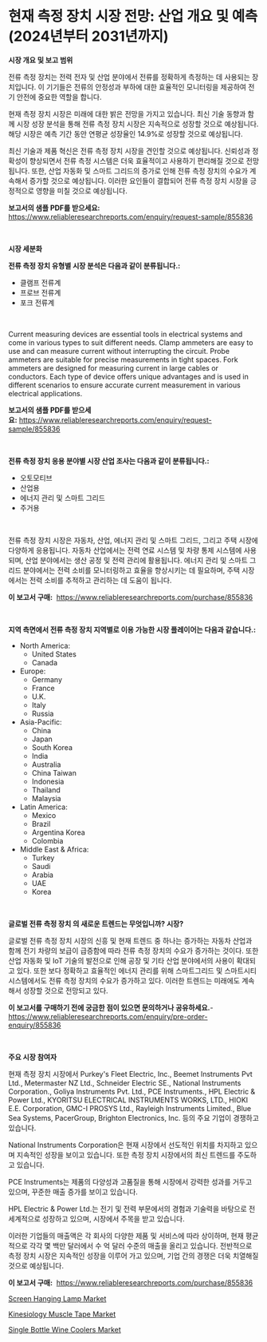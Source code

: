 <p><h1>현재 측정 장치 시장 전망: 산업 개요 및 예측 (2024년부터 2031년까지)</h1></p><p><strong>시장 개요 및 보고 범위</strong></p>
<p><p>전류 측정 장치는 전력 전자 및 산업 분야에서 전류를 정확하게 측정하는 데 사용되는 장치입니다. 이 기기들은 전류의 안정성과 부하에 대한 효율적인 모니터링을 제공하여 전기 안전에 중요한 역할을 합니다.</p><p>현재 측정 장치 시장은 미래에 대한 밝은 전망을 가지고 있습니다. 최신 기술 동향과 함께 시장 성장 분석을 통해 전류 측정 장치 시장은 지속적으로 성장할 것으로 예상됩니다. 해당 시장은 예측 기간 동안 연평균 성장율인 14.9%로 성장할 것으로 예상됩니다.</p><p>최신 기술과 제품 혁신은 전류 측정 장치 시장을 견인할 것으로 예상됩니다. 신뢰성과 정확성이 향상되면서 전류 측정 시스템은 더욱 효율적이고 사용하기 편리해질 것으로 전망됩니다. 또한, 산업 자동화 및 스마트 그리드의 증가로 인해 전류 측정 장치의 수요가 계속해서 증가할 것으로 예상됩니다. 이러한 요인들이 결합되어 전류 측정 장치 시장을 긍정적으로 영향을 미칠 것으로 예상됩니다.</p></p>
<p><strong>보고서의 샘플 PDF를 받으세요:</strong> <a href="https://www.reliableresearchreports.com/enquiry/request-sample/855836">https://www.reliableresearchreports.com/enquiry/request-sample/855836</a></p>
<p>&nbsp;</p>
<p><strong>시장 세분화</strong></p>
<p><strong>전류 측정 장치 유형별 시장 분석은 다음과 같이 분류됩니다.:</strong></p>
<p><ul><li>클램프 전류계</li><li>프로브 전류계</li><li>포크 전류계</li></ul></p>
<p>&nbsp;</p>
<p><p>Current measuring devices are essential tools in electrical systems and come in various types to suit different needs. Clamp ammeters are easy to use and can measure current without interrupting the circuit. Probe ammeters are suitable for precise measurements in tight spaces. Fork ammeters are designed for measuring current in large cables or conductors. Each type of device offers unique advantages and is used in different scenarios to ensure accurate current measurement in various electrical applications.</p></p>
<p><strong>보고서의 샘플 PDF를 받으세요:</strong>&nbsp;<a href="https://www.reliableresearchreports.com/enquiry/request-sample/855836">https://www.reliableresearchreports.com/enquiry/request-sample/855836</a></p>
<p>&nbsp;</p>
<p><strong> 전류 측정 장치 응용 분야별 시장 산업 조사는 다음과 같이 분류됩니다.:</strong></p>
<p><ul><li>오토모티브</li><li>산업용</li><li>에너지 관리 및 스마트 그리드</li><li>주거용</li></ul></p>
<p>&nbsp;</p>
<p><p>전류 측정 장치 시장은 자동차, 산업, 에너지 관리 및 스마트 그리드, 그리고 주택 시장에 다양하게 응용됩니다. 자동차 산업에서는 전력 연료 시스템 및 차량 통제 시스템에 사용되며, 산업 분야에서는 생산 공정 및 전력 관리에 활용됩니다. 에너지 관리 및 스마트 그리드 분야에서는 전력 소비를 모니터링하고 효율을 향상시키는 데 필요하며, 주택 시장에서는 전력 소비를 추적하고 관리하는 데 도움이 됩니다.</p></p>
<p><strong>이 보고서 구매:</strong>&nbsp; <a href="https://www.reliableresearchreports.com/purchase/855836">https://www.reliableresearchreports.com/purchase/855836</a></p>
<p>&nbsp;</p>
<p><strong>지역 측면에서 전류 측정 장치 지역별로 이용 가능한 시장 플레이어는 다음과 같습니다.:</strong></p>
<p><ul>
    <li>
        North America:
        <ul>
            <li>United States</li>
            <li>Canada</li>
        </ul>
    </li>
    <li>
        Europe:
        <ul>
            <li>Germany</li>
            <li>France</li>
            <li>U.K.</li>
            <li>Italy</li>
            <li>Russia</li>
        </ul>
    </li>
    <li>
        Asia-Pacific:
        <ul>
            <li>China</li>
            <li>Japan</li>
            <li>South Korea</li>
            <li>India</li>
            <li>Australia</li>
            <li>China Taiwan</li>
            <li>Indonesia</li>
            <li>Thailand</li>
            <li>Malaysia</li>
        </ul>
    </li>
    <li>
        Latin America:
        <ul>
            <li>Mexico</li>
            <li>Brazil</li>
            <li>Argentina Korea</li>
            <li>Colombia</li>
        </ul>
    </li>
    <li>
        Middle East & Africa:
        <ul>
            <li>Turkey</li>
            <li>Saudi</li>
            <li>Arabia</li>
            <li>UAE</li>
            <li>Korea</li>
        </ul>
    </li>
    </ul></p>
<p>&nbsp;</p>
<p><strong>글로벌 전류 측정 장치 의 새로운 트렌드는 무엇입니까? 시장?</strong></p>
<p><p>글로벌 전류 측정 장치 시장의 신흥 및 현재 트렌드 중 하나는 증가하는 자동차 산업과 함께 전기 차량의 보급이 급증함에 따라 전류 측정 장치의 수요가 증가하는 것이다. 또한 산업 자동화 및 IoT 기술의 발전으로 인해 공장 및 기타 산업 분야에서의 사용이 확대되고 있다. 또한 보다 정확하고 효율적인 에너지 관리를 위해 스마트그리드 및 스마트시티 시스템에서도 전류 측정 장치의 수요가 증가하고 있다. 이러한 트렌드는 미래에도 계속해서 성장할 것으로 전망되고 있다.</p></p>
<p><strong>이 보고서를 구매하기 전에 궁금한 점이 있으면 문의하거나 공유하세요.</strong>- <a href="https://www.reliableresearchreports.com/enquiry/pre-order-enquiry/855836">https://www.reliableresearchreports.com/enquiry/pre-order-enquiry/855836</a></p>
<p>&nbsp;</p>
<p><strong>주요 시장 참여자</strong></p>
<p><p>현재 측정 장치 시장에서 Purkey's Fleet Electric, Inc., Beemet Instruments Pvt Ltd., Metermaster NZ Ltd., Schneider Electric SE., National Instruments Corporation., Goliya Instruments Pvt. Ltd., PCE Instruments., HPL Electric & Power Ltd., KYORITSU ELECTRICAL INSTRUMENTS WORKS, LTD., HIOKI E.E. Corporation, GMC-I PROSYS Ltd., Rayleigh Instruments Limited., Blue Sea Systems, PacerGroup, Brighton Electronics, Inc. 등의 주요 기업이 경쟁하고 있습니다. </p><p>National Instruments Corporation은 현재 시장에서 선도적인 위치를 차지하고 있으며 지속적인 성장을 보이고 있습니다. 또한 측정 장치 시장에서의 최신 트렌드를 주도하고 있습니다.</p><p>PCE Instruments는 제품의 다양성과 고품질을 통해 시장에서 강력한 성과를 거두고 있으며, 꾸준한 매출 증가를 보이고 있습니다.</p><p>HPL Electric & Power Ltd.는 전기 및 전력 부문에서의 경험과 기술력을 바탕으로 전 세계적으로 성장하고 있으며, 시장에서 주목을 받고 있습니다.</p><p>이러한 기업들의 매출액은 각 회사의 다양한 제품 및 서비스에 따라 상이하며, 현재 평균적으로 각각 몇 백만 달러에서 수 억 달러 수준의 매출을 올리고 있습니다. 전반적으로 측정 장치 시장은 지속적인 성장을 이루어 가고 있으며, 기업 간의 경쟁은 더욱 치열해질 것으로 예상됩니다.</p></p>
<p><strong>이 보고서 구매:</strong>&nbsp;&nbsp;<a href="https://www.reliableresearchreports.com/purchase/855836">https://www.reliableresearchreports.com/purchase/855836</a></p>
<p><p><a href="https://github.com/mauripalmi/Market-Research-Report-List-2/blob/main/screen-hanging-lamp-market.md">Screen Hanging Lamp Market</a></p><p><a href="https://github.com/redneck06/Market-Research-Report-List-2/blob/main/kinesiology-muscle-tape-market.md">Kinesiology Muscle Tape Market</a></p><p><a href="https://github.com/nicoletavirag/Market-Research-Report-List-2/blob/main/single-bottle-wine-coolers-market.md">Single Bottle Wine Coolers Market</a></p></p>
